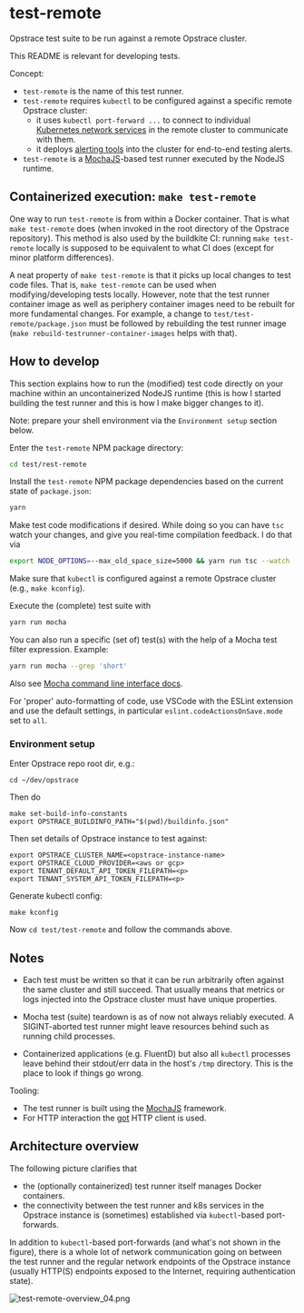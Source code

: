 # test-remote

Opstrace test suite to be run against a remote Opstrace cluster.

This README is relevant for developing tests.

Concept:

* `test-remote` is the name of this test runner.
* `test-remote` requires `kubectl` to be configured against a specific remote Opstrace cluster:
  * it uses `kubectl port-forward ...` to connect to individual [Kubernetes network services](https://kubernetes.io/docs/concepts/services-networking/service) in the remote cluster to communicate with them.
  * it deploys [alerting tools](https://github.com/grafana/cortex-tools/blob/main/docs/e2ealerting.md) into the cluster for end-to-end testing alerts.
* `test-remote` is a [MochaJS](https://mochajs.org)-based test runner executed by the NodeJS runtime.


## Containerized execution: `make test-remote`

One way to run `test-remote` is from within a Docker container.
That is what `make test-remote` does (when invoked in the root directory of the Opstrace repository).
This method is also used by the buildkite CI:
running `make test-remote` locally is supposed to be equivalent to what CI does (except for minor platform differences).

A neat property of `make test-remote` is that it picks up local changes to test code files.
That is, `make test-remote` can be used when modifying/developing tests locally.
However, note that the test runner container image as well as periphery container images need to be rebuilt for more fundamental changes.
For example, a change to `test/test-remote/package.json` must be followed by rebuilding the test runner image (`make rebuild-testrunner-container-images` helps with that).


## How to develop

This section explains how to run the (modified) test code directly on your machine within an uncontainerized NodeJS runtime (this is how I started building the test runner and this is how I make bigger changes to it).

Note: prepare your shell environment via the `Environment setup` section below.

Enter the `test-remote` NPM package directory:

```bash
cd test/rest-remote
```

Install the `test-remote` NPM package dependencies based on the current state of `package.json`:

```bash
yarn
```

Make test code modifications if desired.
While doing so you can have `tsc` watch your changes, and give you real-time compilation feedback. I do that via

```bash
export NODE_OPTIONS=--max_old_space_size=5000 && yarn run tsc --watch
```


Make sure that `kubectl` is configured against a remote Opstrace cluster (e.g., `make kconfig`).

Execute the (complete) test suite with

```bash
yarn run mocha
```

You can also run a specific (set of) test(s) with the help of a Mocha test filter expression. Example:

```bash
yarn run mocha --grep 'short'
```

Also see [Mocha command line interface docs](https://mochajs.org/#command-line-usage).

For 'proper' auto-formatting of code, use VSCode with the ESLint extension and use the default settings, in particular `eslint.codeActionsOnSave.mode` set to `all`.

### Environment setup

Enter Opstrace repo root dir, e.g.:


```text
cd ~/dev/opstrace
```

Then do

```text
make set-build-info-constants
export OPSTRACE_BUILDINFO_PATH="$(pwd)/buildinfo.json"
```

Then set details of Opstrace instance to test against:

```text
export OPSTRACE_CLUSTER_NAME=<opstrace-instance-name>
export OPSTRACE_CLOUD_PROVIDER=<aws or gcp>
export TENANT_DEFAULT_API_TOKEN_FILEPATH=<p>
export TENANT_SYSTEM_API_TOKEN_FILEPATH=<p>
```

Generate kubectl config:

```text
make kconfig
```

Now `cd test/test-remote` and follow the commands above.


## Notes

* Each test must be written so that it can be run arbitrarily often against the same cluster and still succeed.
  That usually means that metrics or logs injected into the Opstrace cluster must have unique properties.

* Mocha test (suite) teardown is as of now not always reliably executed.
  A SIGINT-aborted test runner might leave resources behind such as running child processes.

* Containerized applications (e.g. FluentD) but also all `kubectl` processes leave behind their stdout/err data in the host's `/tmp` directory. This is the place to look if things go wrong.

Tooling:

* The test runner is built using the [MochaJS](https://mochajs.org) framework.
* For HTTP interaction the [got](https://github.com/sindresorhus/got) HTTP client is used.


## Architecture overview

The following picture clarifies that

* the (optionally containerized) test runner itself manages Docker containers.
* the connectivity between the test runner and k8s services in the Opstrace instance is (sometimes) established via `kubectl`-based port-forwards.

In addition to `kubectl`-based port-forwards (and what's not shown in the figure), there is a whole lot of network communication going on between the test runner and the regular network endpoints of the Opstrace instance (usually HTTP(S) endpoints exposed to the Internet, requiring authentication state).

![test-remote-overview_04.png](https://opstrace-figures.s3-us-west-2.amazonaws.com/test-remote-overview_04.png "architecture overview image")
